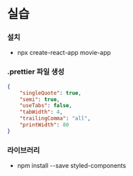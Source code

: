 # 실습

### 설치

-   npx create-react-app movie-app

### .prettier 파일 생성

```json
{
    "singleQuote": true,
    "semi": true,
    "useTabs": false,
    "tabWidth": 4,
    "trailingComma": "all",
    "printWidth": 80
}
```

### 라이브러리

-   npm install --save styled-components
